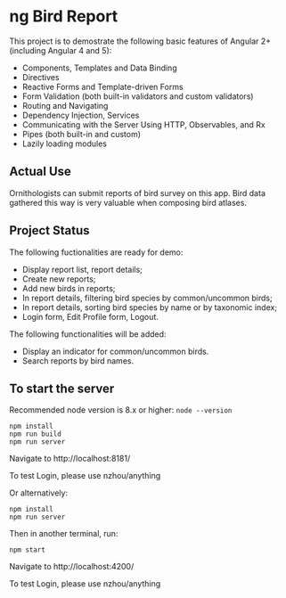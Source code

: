# ng Bird Report

This project is to demostrate the following basic features of Angular 2+ (including Angular 4 and 5):
- Components, Templates and Data Binding
- Directives
- Reactive Forms and Template-driven Forms
- Form Validation (both built-in validators and custom validators)
- Routing and Navigating
- Dependency Injection, Services
- Communicating with the Server Using HTTP, Observables, and Rx
- Pipes (both built-in and custom)
- Lazily loading modules

## Actual Use

Ornithologists can submit reports of bird survey on this app. Bird data gathered this way is very valuable when composing bird atlases. 

## Project Status

The following fuctionalities are ready for demo:
- Display report list, report details;
- Create new reports;
- Add new birds in reports;
- In report details, filtering bird species by common/uncommon birds;
- In report details, sorting bird species by name or by taxonomic index;
- Login form, Edit Profile form, Logout.

The following functionalities will be added:
- Display an indicator for common/uncommon birds.
- Search reports by bird names.

## To start the server

Recommended node version is 8.x or higher: `node --version`
```
npm install
npm run build
npm run server
```
Navigate to http://localhost:8181/

To test Login, please use nzhou/anything

Or alternatively:

```
npm install
npm run server
```
Then in another terminal, run:
```
npm start
```
Navigate to http://localhost:4200/

To test Login, please use nzhou/anything